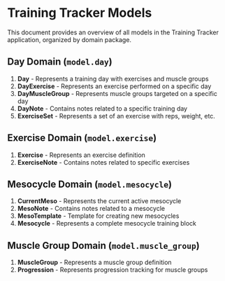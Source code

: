 # Training Tracker Models

This document provides an overview of all models in the Training Tracker application, organized by domain package.

## Day Domain (`model.day`)
1. **Day** - Represents a training day with exercises and muscle groups
2. **DayExercise** - Represents an exercise performed on a specific day
3. **DayMuscleGroup** - Represents muscle groups targeted on a specific day
4. **DayNote** - Contains notes related to a specific training day
5. **ExerciseSet** - Represents a set of an exercise with reps, weight, etc.

## Exercise Domain (`model.exercise`)
1. **Exercise** - Represents an exercise definition
2. **ExerciseNote** - Contains notes related to specific exercises

## Mesocycle Domain (`model.mesocycle`)
1. **CurrentMeso** - Represents the current active mesocycle
2. **MesoNote** - Contains notes related to a mesocycle
3. **MesoTemplate** - Template for creating new mesocycles
4. **Mesocycle** - Represents a complete mesocycle training block

## Muscle Group Domain (`model.muscle_group`)
1. **MuscleGroup** - Represents a muscle group definition
2. **Progression** - Represents progression tracking for muscle groups
